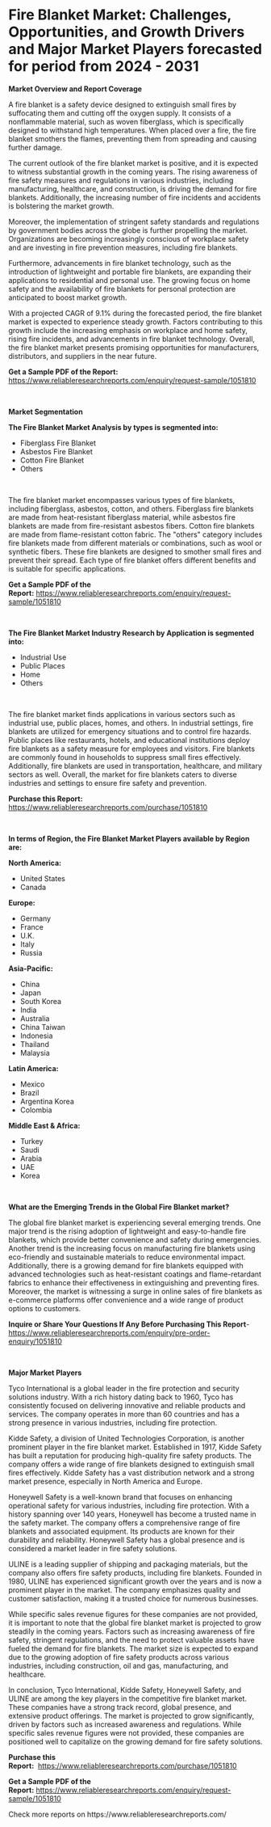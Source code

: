 <p><h1>Fire Blanket Market: Challenges, Opportunities, and Growth Drivers and Major Market Players forecasted for period from 2024 - 2031</h1></p><p><strong>Market Overview and Report Coverage</strong></p>
<p><p>A fire blanket is a safety device designed to extinguish small fires by suffocating them and cutting off the oxygen supply. It consists of a nonflammable material, such as woven fiberglass, which is specifically designed to withstand high temperatures. When placed over a fire, the fire blanket smothers the flames, preventing them from spreading and causing further damage.</p><p>The current outlook of the fire blanket market is positive, and it is expected to witness substantial growth in the coming years. The rising awareness of fire safety measures and regulations in various industries, including manufacturing, healthcare, and construction, is driving the demand for fire blankets. Additionally, the increasing number of fire incidents and accidents is bolstering the market growth.</p><p>Moreover, the implementation of stringent safety standards and regulations by government bodies across the globe is further propelling the market. Organizations are becoming increasingly conscious of workplace safety and are investing in fire prevention measures, including fire blankets.</p><p>Furthermore, advancements in fire blanket technology, such as the introduction of lightweight and portable fire blankets, are expanding their applications to residential and personal use. The growing focus on home safety and the availability of fire blankets for personal protection are anticipated to boost market growth.</p><p>With a projected CAGR of 9.1% during the forecasted period, the fire blanket market is expected to experience steady growth. Factors contributing to this growth include the increasing emphasis on workplace and home safety, rising fire incidents, and advancements in fire blanket technology. Overall, the fire blanket market presents promising opportunities for manufacturers, distributors, and suppliers in the near future.</p></p>
<p><strong>Get a Sample PDF of the Report:</strong> <a href="https://www.reliableresearchreports.com/enquiry/request-sample/1051810">https://www.reliableresearchreports.com/enquiry/request-sample/1051810</a></p>
<p>&nbsp;</p>
<p><strong>Market Segmentation</strong></p>
<p><strong>The Fire Blanket Market Analysis by types is segmented into:</strong></p>
<p><ul><li>Fiberglass Fire Blanket</li><li>Asbestos Fire Blanket</li><li>Cotton Fire Blanket</li><li>Others</li></ul></p>
<p>&nbsp;</p>
<p><p>The fire blanket market encompasses various types of fire blankets, including fiberglass, asbestos, cotton, and others. Fiberglass fire blankets are made from heat-resistant fiberglass material, while asbestos fire blankets are made from fire-resistant asbestos fibers. Cotton fire blankets are made from flame-resistant cotton fabric. The "others" category includes fire blankets made from different materials or combinations, such as wool or synthetic fibers. These fire blankets are designed to smother small fires and prevent their spread. Each type of fire blanket offers different benefits and is suitable for specific applications.</p></p>
<p><strong>Get a Sample PDF of the Report:</strong>&nbsp;<a href="https://www.reliableresearchreports.com/enquiry/request-sample/1051810">https://www.reliableresearchreports.com/enquiry/request-sample/1051810</a></p>
<p>&nbsp;</p>
<p><strong>The Fire Blanket Market Industry Research by Application is segmented into:</strong></p>
<p><ul><li>Industrial Use</li><li>Public Places</li><li>Home</li><li>Others</li></ul></p>
<p>&nbsp;</p>
<p><p>The fire blanket market finds applications in various sectors such as industrial use, public places, homes, and others. In industrial settings, fire blankets are utilized for emergency situations and to control fire hazards. Public places like restaurants, hotels, and educational institutions deploy fire blankets as a safety measure for employees and visitors. Fire blankets are commonly found in households to suppress small fires effectively. Additionally, fire blankets are used in transportation, healthcare, and military sectors as well. Overall, the market for fire blankets caters to diverse industries and settings to ensure fire safety and prevention.</p></p>
<p><strong>Purchase this Report:</strong>&nbsp; <a href="https://www.reliableresearchreports.com/purchase/1051810">https://www.reliableresearchreports.com/purchase/1051810</a></p>
<p>&nbsp;</p>
<p><strong>In terms of Region, the Fire Blanket Market Players available by Region are:</strong></p>
<p>
    <p> <strong> North America: </strong>
        <ul>
            <li>United States</li>
            <li>Canada</li>
        </ul>
        </p> 
    <p> <strong> Europe: </strong>
        <ul>
            <li>Germany</li>
            <li>France</li>
            <li>U.K.</li>
            <li>Italy</li>
            <li>Russia</li>
        </ul>
        </p> 
    <p> <strong> Asia-Pacific: </strong>
        <ul>
            <li>China</li>
            <li>Japan</li>
            <li>South Korea</li>
            <li>India</li>
            <li>Australia</li>
            <li>China Taiwan</li>
            <li>Indonesia</li>
            <li>Thailand</li>
            <li>Malaysia</li>
        </ul>
        </p> 
    <p> <strong> Latin America: </strong>
        <ul>
            <li>Mexico</li>
            <li>Brazil</li>
            <li>Argentina Korea</li>
            <li>Colombia</li>
        </ul>
        </p> 
    <p> <strong> Middle East & Africa: </strong>
        <ul>
            <li>Turkey</li>
            <li>Saudi</li>
            <li>Arabia</li>
            <li>UAE</li>
            <li>Korea</li>
        </ul>
    </p>
    </p>
<p>&nbsp;</p>
<p><strong>What are the Emerging Trends in the Global Fire Blanket market?</strong></p>
<p><p>The global fire blanket market is experiencing several emerging trends. One major trend is the rising adoption of lightweight and easy-to-handle fire blankets, which provide better convenience and safety during emergencies. Another trend is the increasing focus on manufacturing fire blankets using eco-friendly and sustainable materials to reduce environmental impact. Additionally, there is a growing demand for fire blankets equipped with advanced technologies such as heat-resistant coatings and flame-retardant fabrics to enhance their effectiveness in extinguishing and preventing fires. Moreover, the market is witnessing a surge in online sales of fire blankets as e-commerce platforms offer convenience and a wide range of product options to customers.</p></p>
<p><strong>Inquire or Share Your Questions If Any Before Purchasing This Report</strong>- <a href="https://www.reliableresearchreports.com/enquiry/pre-order-enquiry/1051810">https://www.reliableresearchreports.com/enquiry/pre-order-enquiry/1051810</a></p>
<p>&nbsp;</p>
<p><strong>Major Market Players</strong></p>
<p><p>Tyco International is a global leader in the fire protection and security solutions industry. With a rich history dating back to 1960, Tyco has consistently focused on delivering innovative and reliable products and services. The company operates in more than 60 countries and has a strong presence in various industries, including fire protection.</p><p>Kidde Safety, a division of United Technologies Corporation, is another prominent player in the fire blanket market. Established in 1917, Kidde Safety has built a reputation for producing high-quality fire safety products. The company offers a wide range of fire blankets designed to extinguish small fires effectively. Kidde Safety has a vast distribution network and a strong market presence, especially in North America and Europe.</p><p>Honeywell Safety is a well-known brand that focuses on enhancing operational safety for various industries, including fire protection. With a history spanning over 140 years, Honeywell has become a trusted name in the safety market. The company offers a comprehensive range of fire blankets and associated equipment. Its products are known for their durability and reliability. Honeywell Safety has a global presence and is considered a market leader in fire safety solutions.</p><p>ULINE is a leading supplier of shipping and packaging materials, but the company also offers fire safety products, including fire blankets. Founded in 1980, ULINE has experienced significant growth over the years and is now a prominent player in the market. The company emphasizes quality and customer satisfaction, making it a trusted choice for numerous businesses.</p><p>While specific sales revenue figures for these companies are not provided, it is important to note that the global fire blanket market is projected to grow steadily in the coming years. Factors such as increasing awareness of fire safety, stringent regulations, and the need to protect valuable assets have fueled the demand for fire blankets. The market size is expected to expand due to the growing adoption of fire safety products across various industries, including construction, oil and gas, manufacturing, and healthcare.</p><p>In conclusion, Tyco International, Kidde Safety, Honeywell Safety, and ULINE are among the key players in the competitive fire blanket market. These companies have a strong track record, global presence, and extensive product offerings. The market is projected to grow significantly, driven by factors such as increased awareness and regulations. While specific sales revenue figures were not provided, these companies are positioned well to capitalize on the growing demand for fire safety solutions.</p></p>
<p><strong>Purchase this Report:</strong>&nbsp;&nbsp;<a href="https://www.reliableresearchreports.com/purchase/1051810">https://www.reliableresearchreports.com/purchase/1051810</a></p>
<p></p>
<p><strong>Get a Sample PDF of the Report:</strong>&nbsp;<a href="https://www.reliableresearchreports.com/enquiry/request-sample/1051810">https://www.reliableresearchreports.com/enquiry/request-sample/1051810</a></p>
<p>Check more reports on https://www.reliableresearchreports.com/</p>
